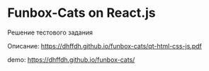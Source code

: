 # Funbox-Cats on React.js

Решение тестового задания

Описание: https://dhffdh.github.io/funbox-cats/qt-html-css-js.pdf

demo: https://dhffdh.github.io/funbox-cats/

